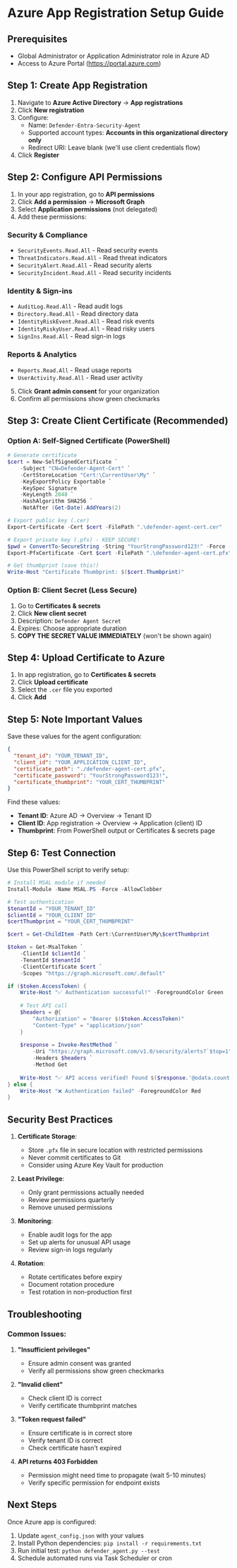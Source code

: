 # Azure App Registration Setup Guide

## Prerequisites
- Global Administrator or Application Administrator role in Azure AD
- Access to Azure Portal (https://portal.azure.com)

## Step 1: Create App Registration

1. Navigate to **Azure Active Directory** → **App registrations**
2. Click **New registration**
3. Configure:
   - Name: `Defender-Entra-Security-Agent`
   - Supported account types: **Accounts in this organizational directory only**
   - Redirect URI: Leave blank (we'll use client credentials flow)
4. Click **Register**

## Step 2: Configure API Permissions

1. In your app registration, go to **API permissions**
2. Click **Add a permission** → **Microsoft Graph**
3. Select **Application permissions** (not delegated)
4. Add these permissions:

### Security & Compliance
- `SecurityEvents.Read.All` - Read security events
- `ThreatIndicators.Read.All` - Read threat indicators
- `SecurityAlert.Read.All` - Read security alerts
- `SecurityIncident.Read.All` - Read security incidents

### Identity & Sign-ins
- `AuditLog.Read.All` - Read audit logs
- `Directory.Read.All` - Read directory data
- `IdentityRiskEvent.Read.All` - Read risk events
- `IdentityRiskyUser.Read.All` - Read risky users
- `SignIns.Read.All` - Read sign-in logs

### Reports & Analytics
- `Reports.Read.All` - Read usage reports
- `UserActivity.Read.All` - Read user activity

5. Click **Grant admin consent** for your organization
6. Confirm all permissions show green checkmarks

## Step 3: Create Client Certificate (Recommended)

### Option A: Self-Signed Certificate (PowerShell)
```powershell
# Generate certificate
$cert = New-SelfSignedCertificate `
    -Subject "CN=Defender-Agent-Cert" `
    -CertStoreLocation "Cert:\CurrentUser\My" `
    -KeyExportPolicy Exportable `
    -KeySpec Signature `
    -KeyLength 2048 `
    -HashAlgorithm SHA256 `
    -NotAfter (Get-Date).AddYears(2)

# Export public key (.cer)
Export-Certificate -Cert $cert -FilePath ".\defender-agent-cert.cer"

# Export private key (.pfx) - KEEP SECURE!
$pwd = ConvertTo-SecureString -String "YourStrongPassword123!" -Force -AsPlainText
Export-PfxCertificate -Cert $cert -FilePath ".\defender-agent-cert.pfx" -Password $pwd

# Get thumbprint (save this!)
Write-Host "Certificate Thumbprint: $($cert.Thumbprint)"
```

### Option B: Client Secret (Less Secure)
1. Go to **Certificates & secrets**
2. Click **New client secret**
3. Description: `Defender Agent Secret`
4. Expires: Choose appropriate duration
5. **COPY THE SECRET VALUE IMMEDIATELY** (won't be shown again)

## Step 4: Upload Certificate to Azure

1. In app registration, go to **Certificates & secrets**
2. Click **Upload certificate**
3. Select the `.cer` file you exported
4. Click **Add**

## Step 5: Note Important Values

Save these values for the agent configuration:

```json
{
  "tenant_id": "YOUR_TENANT_ID",
  "client_id": "YOUR_APPLICATION_CLIENT_ID",
  "certificate_path": "./defender-agent-cert.pfx",
  "certificate_password": "YourStrongPassword123!",
  "certificate_thumbprint": "YOUR_CERT_THUMBPRINT"
}
```

Find these values:
- **Tenant ID**: Azure AD → Overview → Tenant ID
- **Client ID**: App registration → Overview → Application (client) ID
- **Thumbprint**: From PowerShell output or Certificates & secrets page

## Step 6: Test Connection

Use this PowerShell script to verify setup:

```powershell
# Install MSAL module if needed
Install-Module -Name MSAL.PS -Force -AllowClobber

# Test authentication
$tenantId = "YOUR_TENANT_ID"
$clientId = "YOUR_CLIENT_ID"
$certThumbprint = "YOUR_CERT_THUMBPRINT"

$cert = Get-ChildItem -Path Cert:\CurrentUser\My\$certThumbprint

$token = Get-MsalToken `
    -ClientId $clientId `
    -TenantId $tenantId `
    -ClientCertificate $cert `
    -Scopes "https://graph.microsoft.com/.default"

if ($token.AccessToken) {
    Write-Host "✅ Authentication successful!" -ForegroundColor Green
    
    # Test API call
    $headers = @{
        "Authorization" = "Bearer $($token.AccessToken)"
        "Content-Type" = "application/json"
    }
    
    $response = Invoke-RestMethod `
        -Uri "https://graph.microsoft.com/v1.0/security/alerts?`$top=1" `
        -Headers $headers `
        -Method Get
    
    Write-Host "✅ API access verified! Found $($response.'@odata.count') alerts" -ForegroundColor Green
} else {
    Write-Host "❌ Authentication failed" -ForegroundColor Red
}
```

## Security Best Practices

1. **Certificate Storage**:
   - Store `.pfx` file in secure location with restricted permissions
   - Never commit certificates to Git
   - Consider using Azure Key Vault for production

2. **Least Privilege**:
   - Only grant permissions actually needed
   - Review permissions quarterly
   - Remove unused permissions

3. **Monitoring**:
   - Enable audit logs for the app
   - Set up alerts for unusual API usage
   - Review sign-in logs regularly

4. **Rotation**:
   - Rotate certificates before expiry
   - Document rotation procedure
   - Test rotation in non-production first

## Troubleshooting

### Common Issues:

1. **"Insufficient privileges"**
   - Ensure admin consent was granted
   - Verify all permissions show green checkmarks

2. **"Invalid client"**
   - Check client ID is correct
   - Verify certificate thumbprint matches

3. **"Token request failed"**
   - Ensure certificate is in correct store
   - Verify tenant ID is correct
   - Check certificate hasn't expired

4. **API returns 403 Forbidden**
   - Permission might need time to propagate (wait 5-10 minutes)
   - Verify specific permission for endpoint exists

## Next Steps

Once Azure app is configured:
1. Update `agent_config.json` with your values
2. Install Python dependencies: `pip install -r requirements.txt`
3. Run initial test: `python defender_agent.py --test`
4. Schedule automated runs via Task Scheduler or cron